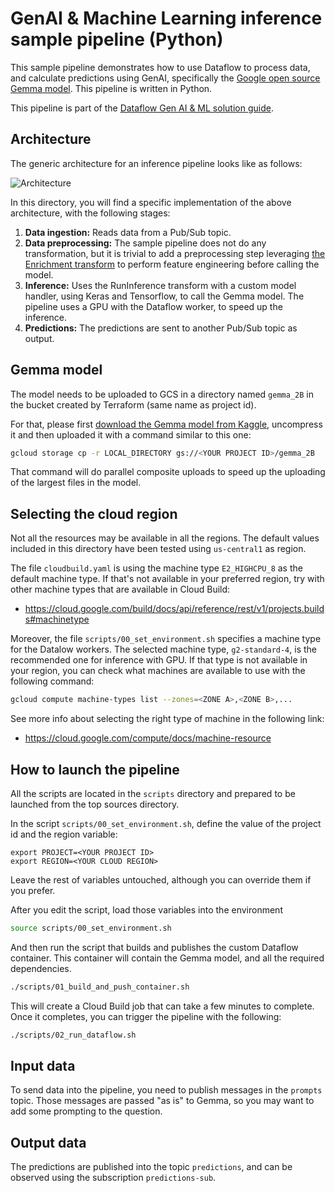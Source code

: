 # GenAI & Machine Learning inference sample pipeline (Python)

This sample pipeline demonstrates how to use Dataflow to process data, and calculate predictions
using GenAI, specifically the [Google open source Gemma model](https://ai.google.dev/gemma).
This pipeline is written in Python.

This pipeline is part of the [Dataflow Gen AI & ML solution guide](../../use_cases/GenAI_ML.md).

## Architecture

The generic architecture for an inference pipeline looks like as follows:

![Architecture](../imgs/ml_ai_arch.png)

In this directory, you will find a specific implementation of the above architecture, with the
following stages:

1. **Data ingestion:** Reads data from a Pub/Sub topic.
2. **Data preprocessing:** The sample pipeline does not do any transformation, but it is trivial
   to add a preprocessing step leveraging
   [the Enrichment transform](https://cloud.google.com/dataflow/docs/guides/enrichment) to perform
   feature engineering before calling the model.
3. **Inference:** Uses the RunInference transform with a custom model handler, using Keras and
   Tensorflow, to call the Gemma model. The pipeline uses a GPU with the Dataflow worker, to speed
   up the inference.
4. **Predictions:** The predictions are sent to another Pub/Sub topic as output.

## Gemma model

The model needs to be uploaded to GCS in a directory named `gemma_2B` in the bucket created by
Terraform (same name as project id).

For that, please
first [download the Gemma model from Kaggle](https://www.kaggle.com/models/google/gemma),
uncompress it and then uploaded it with a command similar to this one:

```sh
gcloud storage cp -r LOCAL_DIRECTORY gs://<YOUR PROJECT ID>/gemma_2B
```

That command will do parallel composite uploads to speed up the uploading of the largest files in
the model.

## Selecting the cloud region

Not all the resources may be available in all the regions. The default values included in this
directory have been tested using `us-central1` as region.

The file `cloudbuild.yaml` is using the machine type `E2_HIGHCPU_8` as the default machine type. If
that's not available in your preferred region, try with other machine types that are available
in Cloud Build:

* https://cloud.google.com/build/docs/api/reference/rest/v1/projects.builds#machinetype

Moreover, the file `scripts/00_set_environment.sh` specifies a machine type for the Datalow workers.
The selected machine type, `g2-standard-4`, is the recommended one for inference with GPU. If that
type is not available in your region, you can check what machines are available to use with the
following command:

```sh
gcloud compute machine-types list --zones=<ZONE A>,<ZONE B>,...
```

See more info about selecting the right type of machine in the following link:

* https://cloud.google.com/compute/docs/machine-resource

## How to launch the pipeline

All the scripts are located in the `scripts` directory and prepared to be launched from the top
sources directory.

In the script `scripts/00_set_environment.sh`, define the value of the project id and the region
variable:

```
export PROJECT=<YOUR PROJECT ID>
export REGION=<YOUR CLOUD REGION>
```

Leave the rest of variables untouched, although you can override them if you prefer.

After you edit the script, load those variables into the environment

```sh
source scripts/00_set_environment.sh
```

And then run the script that builds and publishes the custom Dataflow container. This container will
contain the Gemma model, and all the required dependencies.

```sh
./scripts/01_build_and_push_container.sh
```

This will create a Cloud Build job that can take a few minutes to complete. Once it completes, you
can trigger the pipeline with the following:

```sh
./scripts/02_run_dataflow.sh
```

## Input data

To send data into the pipeline, you need to publish messages in the `prompts` topic. Those
messages are passed "as is" to Gemma, so you may want to add some prompting to the question.

## Output data

The predictions are published into the topic `predictions`, and can be observed using the
subscription `predictions-sub`.
